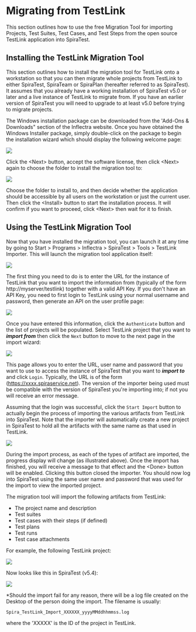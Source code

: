 # Migrating from TestLink

This section outlines how to use the free Migration Tool for importing Projects, Test Suites, Test Cases, and Test Steps from the open source TestLink application into SpiraTest.

## Installing the TestLink Migration Tool

This section outlines how to install the migration tool for TestLink onto a workstation so that you can then migrate whole projects from TestLink to either SpiraTest, SpiraTeam or SpiraPlan (hereafter referred to as SpiraTest). It assumes that you already have a working installation of SpiraTest v5.0 or later and a live instance of TestLink to migrate from. If you have an earlier version of SpiraTest you will need to upgrade to at least v5.0 before trying to migrate projects.

The Windows installation package can be downloaded from the 'Add-Ons & Downloads" section of the Inflectra website. Once you have obtained the Windows Installer package, simply double-click on the package to begin the installation wizard which should display the following welcome page:

 ![](img/Migrating_from_TestLink_79.png)  


Click the <Next\> button, accept the software license, then click <Next\> again to choose the folder to install the migration tool to:

 ![](img/Migrating_from_TestLink_80.png)  


Choose the folder to install to, and then decide whether the application should be accessible by all users on the workstation or just the current user. Then click the <Install\> button to start the installation process. It will confirm if you want to proceed, click <Next\> then wait for it to finish.

## Using the TestLink Migration Tool

Now that you have installed the migration tool, you can launch it at any time by going to Start \> Programs \> Inflectra \> SpiraTest \> Tools \> TestLink Importer. This will launch the migration tool application itself:

![](img/Migrating_from_TestLink_81.png)

The first thing you need to do is to enter the URL for the instance of TestLink that you want to import the information from (typically of the form http://myserver/testlink) together with a valid API Key. If you don't have an API Key, you need to first login to TestLink using your normal username and password, then generate an API on the user profile page:

![](img/Migrating_from_TestLink_82.png)

Once you have entered this information, click the `Authenticate` button and the list of projects will be populated. Select TestLink project that you want to ***import from*** then click the `Next` button to move to the next page in the import wizard:

![](img/Migrating_from_TestLink_83.png)

This page allows you to enter the URL, user name and password that you want to use to access the instance of SpiraTest that you want to ***import to*** and click `Login`. Typically, the URL is of the form (https://xxxx.spiraservice.net). The version of the importer being used must be compatible with the version of SpiraTest you're importing into; if not you will receive an error message.

Assuming that the login was successful, click the `Start Import` button to actually begin the process of importing the various artifacts from TestLink into SpiraTest. Note that the importer will automatically create a new project in SpiraTest to hold all the artifacts with the same name as that used in TestLink.

 ![](img/Migrating_from_TestLink_84.png)  

During the import process, as each of the types of artifact are imported, the progress display will change (as illustrated above). Once the import has finished, you will receive a message to that effect and the <Done\> button will be enabled. Clicking this button closed the importer. You should now log into SpiraTest using the same user name and password that was used for the import to view the imported project.

The migration tool will import the following artifacts from TestLink:

- The project name and description
- Test suites
- Test cases with their steps (if defined)
- Test plans
- Test runs
- Test case attachments

For example, the following TestLink project:

![](img/Migrating_from_TestLink_85.png)

Now looks like this in SpiraTest (v5.4):

![](img/Migrating_from_TestLink_86.png)

*Should the import fail for any reason, there will be a log file created on the Desktop of the person doing the import. The filename is usually:

`Spira_TestLink_Import_XXXXXX_yyyyMMddhhmmss.log`

where the 'XXXXX' is the ID of the project in TestLink.